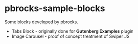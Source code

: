 # pbrocks-sample-blocks

Some blocks developed by pbrocks.

 * Tabs Block - originally done for <b>Gutenberg Examples</b> plugin
 * Image Carousel - proof of concept treatment of Swiper JS
